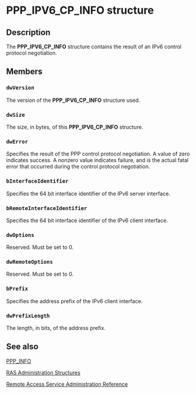 # PPP_IPV6_CP_INFO structure

## Description

The **PPP_IPV6_CP_INFO** structure contains the result of an IPv6 control protocol negotiation.

## Members

### `dwVersion`

The version of the **PPP_IPV6_CP_INFO** structure used.

### `dwSize`

The size, in bytes, of this **PPP_IPV6_CP_INFO** structure.

### `dwError`

Specifies the result of the PPP control protocol negotiation. A value of zero indicates success. A nonzero value indicates failure, and is the actual fatal error that occurred during the control protocol negotiation.

### `bInterfaceIdentifier`

Specifies the 64 bit interface identifier of the IPv6 server interface.

### `bRemoteInterfaceIdentifier`

Specifies the 64 bit interface identifier of the IPv6 client interface.

### `dwOptions`

Reserved. Must be set to 0.

### `dwRemoteOptions`

Reserved. Must be set to 0.

### `bPrefix`

Specifies the address prefix of the IPv6 client interface.

### `dwPrefixLength`

The length, in bits, of the address prefix.

## See also

[PPP_INFO](https://learn.microsoft.com/windows/desktop/api/mprapi/ns-mprapi-ppp_info)

[RAS Administration Structures](https://learn.microsoft.com/windows/desktop/RRAS/ras-administration-structures)

[Remote Access Service Administration Reference](https://learn.microsoft.com/windows/desktop/RRAS/remote-access-service-administration-reference)